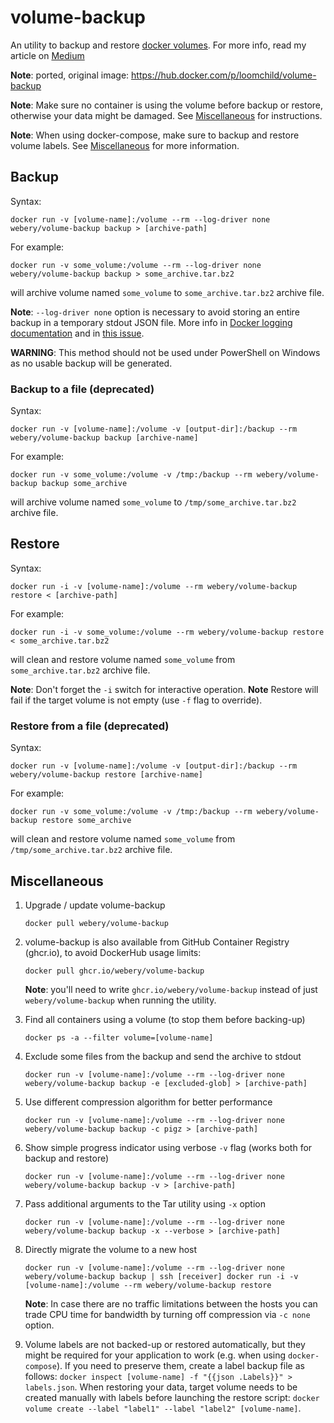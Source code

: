 # volume-backup

An utility to backup and restore [docker volumes](https://docs.docker.com/engine/reference/commandline/volume/). For more info, read my article on [Medium](https://medium.com/@jareklipski/backup-restore-docker-named-volumes-350397b8e362)

**Note**: ported, original image: https://hub.docker.com/p/loomchild/volume-backup

**Note**: Make sure no container is using the volume before backup or restore, otherwise your data might be damaged. See [Miscellaneous](#miscellaneous) for instructions.

**Note**: When using docker-compose, make sure to backup and restore volume labels. See [Miscellaneous](#miscellaneous) for more information.

## Backup

Syntax:

    docker run -v [volume-name]:/volume --rm --log-driver none webery/volume-backup backup > [archive-path]

For example:

    docker run -v some_volume:/volume --rm --log-driver none webery/volume-backup backup > some_archive.tar.bz2

will archive volume named `some_volume` to `some_archive.tar.bz2` archive file.

**Note**: `--log-driver none` option is necessary to avoid storing an entire backup in a temporary stdout JSON file. More info in [Docker logging documentation](https://docs.docker.com/config/containers/logging/configure/) and in [this issue](https://github.com/webery/volume-backup/issues/39).

**WARNING**: This method should not be used under PowerShell on Windows as no usable backup will be generated.

### Backup to a file (deprecated)

Syntax:

    docker run -v [volume-name]:/volume -v [output-dir]:/backup --rm webery/volume-backup backup [archive-name]

For example:

    docker run -v some_volume:/volume -v /tmp:/backup --rm webery/volume-backup backup some_archive

will archive volume named `some_volume` to `/tmp/some_archive.tar.bz2` archive file.

## Restore

Syntax:

    docker run -i -v [volume-name]:/volume --rm webery/volume-backup restore < [archive-path]

For example:

    docker run -i -v some_volume:/volume --rm webery/volume-backup restore < some_archive.tar.bz2

will clean and restore volume named `some_volume` from `some_archive.tar.bz2` archive file.

**Note**: Don't forget the `-i` switch for interactive operation.
**Note** Restore will fail if the target volume is not empty (use `-f` flag to override).

### Restore from a file (deprecated)

Syntax:

    docker run -v [volume-name]:/volume -v [output-dir]:/backup --rm webery/volume-backup restore [archive-name]

For example:

    docker run -v some_volume:/volume -v /tmp:/backup --rm webery/volume-backup restore some_archive

will clean and restore volume named `some_volume` from `/tmp/some_archive.tar.bz2` archive file.

## Miscellaneous

1. Upgrade / update volume-backup
    ```
    docker pull webery/volume-backup
    ```

1. volume-backup is also available from GitHub Container Registry (ghcr.io), to avoid DockerHub usage limits:
    ```
    docker pull ghcr.io/webery/volume-backup
    ```
    **Note**: you'll need to write `ghcr.io/webery/volume-backup` instead of just `webery/volume-backup` when running the utility.

1. Find all containers using a volume (to stop them before backing-up)
    ```
    docker ps -a --filter volume=[volume-name]
    ```

1. Exclude some files from the backup and send the archive to stdout
    ```
    docker run -v [volume-name]:/volume --rm --log-driver none webery/volume-backup backup -e [excluded-glob] > [archive-path]
    ```

1. Use different compression algorithm for better performance
    ```
    docker run -v [volume-name]:/volume --rm --log-driver none webery/volume-backup backup -c pigz > [archive-path]
    ```

1. Show simple progress indicator using verbose `-v` flag (works both for backup and restore)
    ```
    docker run -v [volume-name]:/volume --rm --log-driver none webery/volume-backup backup -v > [archive-path]
    ```

1. Pass additional arguments to the Tar utility using `-x` option
    ```
    docker run -v [volume-name]:/volume --rm --log-driver none webery/volume-backup backup -x --verbose > [archive-path]
    ```

1. Directly migrate the volume to a new host
    ```
    docker run -v [volume-name]:/volume --rm --log-driver none webery/volume-backup backup | ssh [receiver] docker run -i -v [volume-name]:/volume --rm webery/volume-backup restore
    ```
    **Note**: In case there are no traffic limitations between the hosts you can trade CPU time for bandwidth by turning off compression via `-c none` option.

1. Volume labels are not backed-up or restored automatically, but they might be required for your application to work (e.g. when using `docker-compose`). If you need to preserve them, create a label backup file as follows: `docker inspect [volume-name] -f "{{json .Labels}}" > labels.json`. When restoring your data, target volume needs to be created manually with labels before launching the restore script: `docker volume create --label "label1" --label "label2" [volume-name]`.
